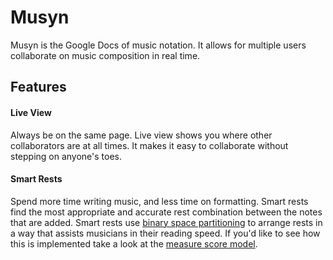 # Musyn

Musyn is the Google Docs of music notation. It allows for multiple users collaborate on music composition in real time.

## Features
#### Live View
Always be on the same page. Live view shows you where other collaborators are at all times. It makes it easy to collaborate without stepping on anyone's toes.

#### Smart Rests
Spend more time writing music, and less time on formatting. Smart rests find the most appropriate and accurate rest combination between the notes that are added. Smart rests use [binary space partitioning](https://en.wikipedia.org/wiki/Binary_space_partitioning) to arrange rests in a way that assists musicians in their reading speed. If you'd like to see how this is implemented take a look at the [measure score model](https://github.com/d-rowe/musyn/blob/9fb11ce45a8bfccb8aca6e4cd91801c2265c4357/client/src/editor/score/components/measure/models/score.js).

